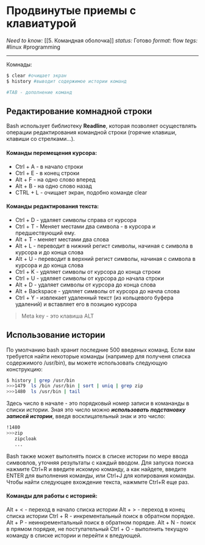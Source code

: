 # Продвинутые приемы с клавиатурой
*Need to know:* [[5. Командная оболочка]]
*status:* Готово
*format:* flow
*tegs:* #linux #programming 

---

Комнады:
```bash
$ clear #очищает экран
$ history #выводит содержимое истории команд

#TAB - дополнение команд
```

## Редактирование комнадной строки
Bash использует библиотеку **Readline**, которая позволяет осуществлять операции редактирования командной строки (горячие клавиши, клавиши со стрелками...).

#### Команды перемещения курсора:
- Ctrl + A - в начало строки
- Ctrl + E - в конец строки
- Alt + F - на одно слово вперед
- Alt + B - на одно слово назад
- CTRL + L - очищает экран, подобно команде clear

#### Команды редактирования текста:
- Ctrl + D - удаляет символы справа от курсора
- Ctrl + T - Меняет местами два символа - в курсора и предшествующий ему.
- Alt + T - меняет местами два слова
- Alt + L - переводит в нижний регист символы, начиная с символа в курсора и до конца слова
- Alt + U - переводит в верхний регист символы, начиная с символа в курсора и до конца слова
- Ctrl + K - удяляет символы от курсора до конца строки
- Ctrl + U - удяляет символы от курсора до начала строки
- Alt + D - удаляет символы от курсора до конца слова
- Alt + Backspace - удяляет символы от курсора до начла слова
- Ctrl + Y - извлекает удаленный текст (из кольцевого буфера удалений) и вставляет его в позицию курсора

> Meta key - это клавиша ALT

## Использование истории
По умолчанию bash хранит последние 500 введеных команд. Если вам требуется найти некоторые команды (например для полученя списка содержимого /usr/bin), вы можете использовать следующую конструкцию:
```bash
$ history | grep /usr/bin
>>>1479  ls /bin /usr/bin | sort | uniq | grep zip
>>>1480  ls /usr/bin | tail
```
Здесь число в начале - это порядковый номер записи в комананды в списки истории. Зная это число можно ***использовать подстановку записей истории***, введя восклицательный знак и это число:
```bash
!1480
>>>zip
   zipcloak
   ...
```

Bash также может выполнять поиск в списке истории по мере ввода симвовлов, уточняя результаты с каждый вводом. Для запуска поиска нажмите Ctrl+R и введите искомую команду, а как найдете, введите ENTER для выполнения команды, или Ctrl+J для копирования команды. Чтобы найти следующее вхождение текста, нажммте Ctrl+R еще раз.

#### Команды для работы с историей:
Alt + < - переход в начало списка истории
Alt + > - переход в конец списка истории
Ctrl + R - инкрементальный поиск в обратном порядке.
Alt + P - неинкрементальный поиск в обратном порядке.
Alt + N - поиск в прямом порядке, не поступательный
Ctrl + O - выполнить текущую команду в списке истории и перейти к вледующей.